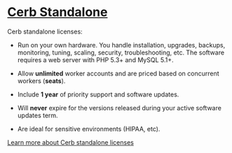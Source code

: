 # [Cerb Standalone](/pricing/license)

Cerb standalone licenses:

* Run on your own hardware. You handle installation, upgrades, backups, monitoring, tuning, scaling, security, troubleshooting, etc. The software requires a web server with PHP 5.3+ and MySQL 5.1+.

* Allow __unlimited__ worker accounts and are priced based on concurrent workers (__seats__).

* Include __1 year__ of priority support and software updates.

* Will __never__ expire for the versions released during your active software updates term.

* Are ideal for sensitive environments (HIPAA, etc).

[Learn more about Cerb standalone licenses](/pricing/license)
